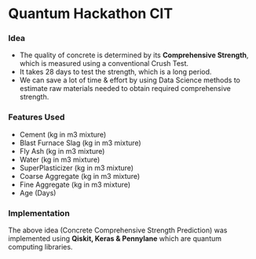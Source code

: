 # Quantum Hackathon CIT

### Idea
<ul>
  <li> The quality of concrete is determined by its <b>Comprehensive Strength</b>, which is measured using a conventional Crush Test. <br>
  <li> It takes 28 days to test the strength, which is a long period. <br>
  <li> We can save a lot of time & effort by using Data Science methods to estimate raw materials needed to obtain required comprehensive strength.
</ul>

### Features Used
<ul>
  <li> Cement (kg in m3 mixture)
  <li> Blast Furnace Slag (kg in m3 mixture)
  <li> Fly Ash (kg in m3 mixture)
  <li> Water (kg in m3 mixture)
  <li> SuperPlasticizer (kg in m3 mixture)
  <li> Coarse Aggregate (kg in m3 mixture)
  <li> Fine Aggregate (kg in m3 mixture)
  <li> Age (Days)
</ul>

<h3>Implementation</h3>
The above idea (Concrete Comprehensive Strength Prediction) was implemented using <b>Qiskit, Keras & Pennylane</b> which are quantum computing libraries.
